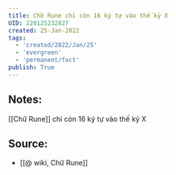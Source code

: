 ```yaml
---
title: Chữ Rune chỉ còn 16 ký tự vào thế kỷ X
UID: 220125232827
created: 25-Jan-2022
tags:
  - 'created/2022/Jan/25'
  - 'evergreen'
  - 'permanent/fact'
publish: True
---
```

## Notes:
[[Chữ Rune]] chỉ còn 16 ký tự vào thế kỷ X

## Source:
- [[@ wiki, Chữ Rune]]



